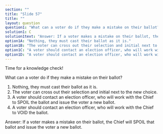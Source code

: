 ```yaml
---
section: ""
title: "Slide 57"
title: ""
layout: question
question1: "What can a voter do if they make a mistake on their ballot?"
solution1: C
solution1text: "Answer: If a voter makes a mistake on their ballot, the Chief will SPOIL that ballot and issue the voter a new ballot."
option1A: "Nothing, they must cast their ballot as it is."
option1B: "The voter can cross out their selection and initial next to the new choice."
option1C: "A voter should contact an election officer, who will work with the Chief to SPOIL the ballot and issue the voter a new ballot."
option1D: "A voter should contact an election officer, who will work with the Chief to VOID the ballot."
---
```


Time for a knowledge check!

What can a voter do if they make a mistake on their ballot?

1. Nothing, they must cast their ballot as it is.
2. The voter can cross out their selection and initial next to the new choice.
3. A voter should contact an election officer, who will work with the Chief to SPOIL the ballot and issue the voter a new ballot.
4. A voter should contact an election officer, who will work with the Chief to VOID the ballot.

Answer: If a voter makes a mistake on their ballot, the Chief will SPOIL that ballot and issue the voter a new ballot.

